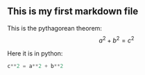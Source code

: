 ## This is my first markdown file

This is the pythagorean theorem:
$$
a^2 + b^2 = c^2
$$

Here it is in python:

```python
c**2 = a**2 + b**2
```